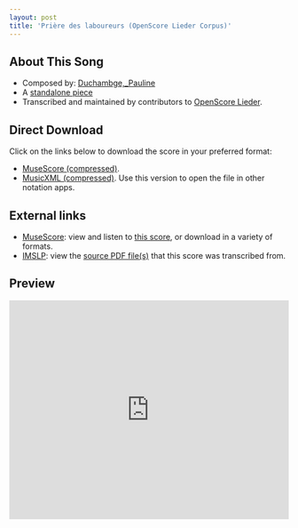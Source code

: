 ```yaml
---
layout: post
title: 'Prière des laboureurs (OpenScore Lieder Corpus)'
---
```


## About This Song

- Composed by: [Duchambge,_Pauline](https://fourscoreandmore.org/openscore/lieder/Duchambge,_Pauline)
- A [standalone piece](https://fourscoreandmore.org/openscore/lieder/Duchambge,_Pauline/_)
- Transcribed and maintained by contributors to [OpenScore Lieder].

[OpenScore Lieder]: https://musescore.com/openscore-lieder-corpus

## Direct Download

Click on the links below to download the score in your preferred format:
- [MuseScore (compressed)](https://github.com/openscore/lieder/blob/main/scores/Duchambge,_Pauline/_/Prière_des_laboureurs/lc6593095.mscz?raw=true).
- [MusicXML (compressed)](https://github.com/openscore/lieder/blob/main/scores/Duchambge,_Pauline/_/Prière_des_laboureurs/lc6593095.mxl?raw=true). Use this version to open the file in other notation apps.

## External links

- [MuseScore]: view and listen to [this score][MuseScore], or download in a variety of formats.
- [IMSLP]: view the [source PDF file(s)][IMSLP] that this score was transcribed from.

[MuseScore]: https://musescore.com/score/6593095
[IMSLP]: https://imslp.org/wiki/Special:ReverseLookup/348196

## Preview

<iframe width="100%" height="394" src="https://musescore.com/openscore-lieder-corpus/scores/6593095/embed" frameborder="0" allowfullscreen allow="autoplay; fullscreen"></iframe>
